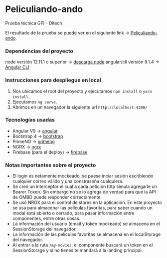 # Peliculiando-ando

Prueba técnica GFI - Ditech

El resultado de la prueba se puede ver en el siguiente link -> [Peliculiando-ando](https://peliculiando-ando.web.app/).

### Dependencias del proyecto

node versión 12.11.1 o superior -> [descarga node](https://nodejs.org/)
angular/cli versión 9.1.4 -> [Angular CLI](https://github.com/angular/angular-cli)

### Instrucciones para despliegue en local

1. Nos ubicamos el root del proyecto y ejecutamos `npm install` o `yarn install`.
2. Ejecutamos `ng serve`.
3. Abrimos en un navegador la siguiente url `http://localhost:4200/`

### Tecnologías usadas

- Angular V9 -> [angular](https://angular.io/docs)
- Bootstrap 4 -> [bootstrap](https://getbootstrap.com/)
- PrimeNG -> [primeng](https://www.primefaces.org/primeng/)
- NGRX -> [ngrx](https://ngrx.io/)
- Firebase (para el deploy) -> [firebase](https://firebase.google.com/)

### Notas importantes sobre el proyecto

- El login es netamente mockeado, se puese inciar sesión escribiendo cualquier correo válido y una constraseña cualquiera.
- Se creó un interceptor el cual a cada petición http simula agregarle un Bearer Token. Sin embargo no se lo agrega de verdad para que la API de OMBD puede responder correctamente.
- Se usó NRGX para el control de stores en la aplicación. En este proyecto se usa para almacenar las películas favoritas, para saber cuando un modal está abierto o cerrado, para pasar información entre componentes, entre otras cosas.
- La información del usuario (email y token mockeado) se almacena en el SessionStorage del navegador.
- La información de las películas favoritas se almacena en el localStorage del navegador.
- Al entrar a la ruta `/my-movies`, el componente buscará un token en el SessionStorage y si no tienes te mandará a la landing principal.
